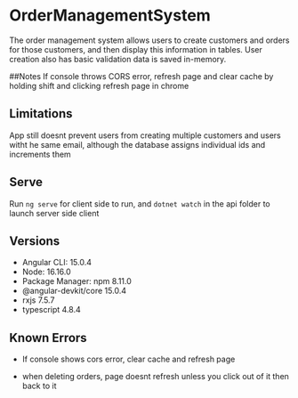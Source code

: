 # OrderManagementSystem

The order management system allows users to create customers and orders for those customers, and then display 
this information in tables. User creation also has basic validation data is saved in-memory.

##Notes
If console throws CORS error, refresh page and clear cache by holding shift and clicking refresh page in chrome

## Limitations
App still doesnt prevent users from creating multiple customers and users witht he same email, although the database
assigns individual ids and increments them

## Serve
Run `ng serve` for client side to run, and `dotnet watch` in the api folder to launch server side client

## Versions
 - Angular CLI: 15.0.4
 - Node: 16.16.0
 - Package Manager: npm 8.11.0
 - @angular-devkit/core            15.0.4
 - rxjs                            7.5.7
 - typescript                      4.8.4

## Known Errors
- If console shows cors error, clear cache and refresh page

- when deleting orders, page doesnt refresh unless you click out of it then back to it



